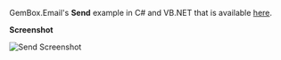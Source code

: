 GemBox.Email's **Send** example in C# and VB.NET that is available [here](https://www.gemboxsoftware.com/email/examples/c-sharp-vb-asp-net-send-email/101).

**Screenshot**

![Send Screenshot](https://www.gemboxsoftware.com/Email/Examples/Content/CommonUses/Send/Send.png)